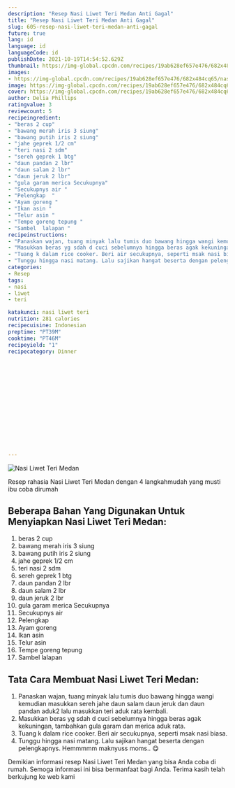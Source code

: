 ```yaml
---
description: "Resep Nasi Liwet Teri Medan Anti Gagal"
title: "Resep Nasi Liwet Teri Medan Anti Gagal"
slug: 605-resep-nasi-liwet-teri-medan-anti-gagal
future: true
lang: id
language: id
languageCode: id
publishDate: 2021-10-19T14:54:52.629Z 
thumbnail: https://img-global.cpcdn.com/recipes/19ab628ef657e476/682x484cq65/nasi-liwet-teri-medan-foto-resep-utama.webp
images:
- https://img-global.cpcdn.com/recipes/19ab628ef657e476/682x484cq65/nasi-liwet-teri-medan-foto-resep-utama.webp
image: https://img-global.cpcdn.com/recipes/19ab628ef657e476/682x484cq65/nasi-liwet-teri-medan-foto-resep-utama.webp
cover: https://img-global.cpcdn.com/recipes/19ab628ef657e476/682x484cq65/nasi-liwet-teri-medan-foto-resep-utama.webp
author: Delia Phillips
ratingvalue: 3
reviewcount: 5
recipeingredient:
- "beras 2 cup"
- "bawang merah iris 3 siung"
- "bawang putih iris 2 siung"
- "jahe geprek 1/2 cm"
- "teri nasi 2 sdm"
- "sereh geprek 1 btg"
- "daun pandan 2 lbr"
- "daun salam 2 lbr"
- "daun jeruk 2 lbr"
- "gula garam merica Secukupnya"
- "Secukupnys air "
- "Pelengkap  "
- "Ayam goreng "
- "Ikan asin "
- "Telur asin "
- "Tempe goreng tepung "
- "Sambel  lalapan "
recipeinstructions:
- "Panaskan wajan, tuang minyak lalu tumis duo bawang hingga wangi kemudian masukkan sereh jahe daun salam daun jeruk dan daun pandan aduk2 lalu masukkan teri aduk rata kembali."
- "Masukkan beras yg sdah d cuci sebelumnya hingga beras agak kekuningan, tambahkan gula garam dan merica aduk rata."
- "Tuang k dalam rice cooker. Beri air secukupnya, seperti msak nasi biasa."
- "Tunggu hingga nasi matang. Lalu sajikan hangat beserta dengan pelengkapnys. Hemmmmm maknyuss moms.. 😋"
categories:
- Resep
tags:
- nasi
- liwet
- teri

katakunci: nasi liwet teri 
nutrition: 281 calories
recipecuisine: Indonesian
preptime: "PT39M"
cooktime: "PT46M"
recipeyield: "1"
recipecategory: Dinner


     
    
    
    
    
    
    
    
    
    
    
      
    
---
```



![Nasi Liwet Teri Medan](https://img-global.cpcdn.com/recipes/19ab628ef657e476/682x484cq65/nasi-liwet-teri-medan-foto-resep-utama.webp)

Resep rahasia Nasi Liwet Teri Medan    dengan 4 langkahmudah yang musti ibu coba dirumah

<!--inarticleads1-->

## Beberapa Bahan Yang Digunakan Untuk Menyiapkan Nasi Liwet Teri Medan:

1. beras 2 cup
1. bawang merah iris 3 siung
1. bawang putih iris 2 siung
1. jahe geprek 1/2 cm
1. teri nasi 2 sdm
1. sereh geprek 1 btg
1. daun pandan 2 lbr
1. daun salam 2 lbr
1. daun jeruk 2 lbr
1. gula garam merica Secukupnya
1. Secukupnys air 
1. Pelengkap  
1. Ayam goreng 
1. Ikan asin 
1. Telur asin 
1. Tempe goreng tepung 
1. Sambel  lalapan 



<!--inarticleads2-->

## Tata Cara Membuat Nasi Liwet Teri Medan:

1. Panaskan wajan, tuang minyak lalu tumis duo bawang hingga wangi kemudian masukkan sereh jahe daun salam daun jeruk dan daun pandan aduk2 lalu masukkan teri aduk rata kembali.
1. Masukkan beras yg sdah d cuci sebelumnya hingga beras agak kekuningan, tambahkan gula garam dan merica aduk rata.
1. Tuang k dalam rice cooker. Beri air secukupnya, seperti msak nasi biasa.
1. Tunggu hingga nasi matang. Lalu sajikan hangat beserta dengan pelengkapnys. Hemmmmm maknyuss moms.. 😋




Demikian informasi  resep Nasi Liwet Teri Medan   yang bisa Anda coba di rumah. Semoga informasi ini bisa bermanfaat bagi Anda. Terima kasih telah berkujung ke web kami
